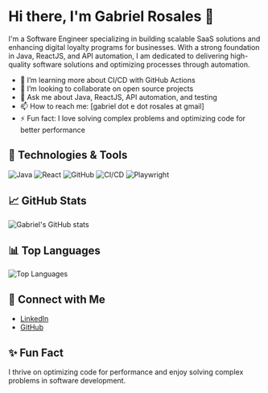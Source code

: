 # Hi there, I'm Gabriel Rosales 👋

I'm a Software Engineer specializing in building scalable SaaS solutions and enhancing digital loyalty programs for businesses. With a strong foundation in Java, ReactJS, and API automation, I am dedicated to delivering high-quality software solutions and optimizing processes through automation.

- 🌱 I’m learning more about CI/CD with GitHub Actions
- 👯 I’m looking to collaborate on open source projects
- 💬 Ask me about Java, ReactJS, API automation, and testing
- 📫 How to reach me: [gabriel dot e dot rosales at gmail]
- ⚡ Fun fact: I love solving complex problems and optimizing code for better performance

## 🔧 Technologies & Tools
![Java](https://img.shields.io/badge/-Java-007396?style=flat&logo=java&logoColor=white)
![React](https://img.shields.io/badge/-React-61DAFB?style=flat&logo=react&logoColor=white)
![GitHub](https://img.shields.io/badge/-GitHub-181717?style=flat&logo=github&logoColor=white)
![CI/CD](https://img.shields.io/badge/-CI/CD-2088FF?style=flat&logo=azure-devops&logoColor=white)
![Playwright](https://img.shields.io/badge/-Playwright-2D2D2D?style=flat&logo=playwright&logoColor=white)

## 📈 GitHub Stats
![Gabriel's GitHub stats](https://github-readme-stats.vercel.app/api?username=gaborage&show_icons=true&theme=dark)

## 📊 Top Languages
![Top Languages](https://github-readme-stats.vercel.app/api/top-langs/?username=gaborage&layout=compact&theme=dark)

## 🔗 Connect with Me
- [LinkedIn](https://www.linkedin.com/in/gabrielrosales/)
- [GitHub](https://github.com/gaborage)

## ✨ Fun Fact
I thrive on optimizing code for performance and enjoy solving complex problems in software development.

